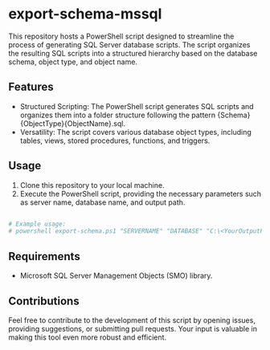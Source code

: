 # export-schema-mssql
This repository hosts a PowerShell script designed to streamline the process of generating SQL Server database scripts. The script organizes the resulting SQL scripts into a structured hierarchy based on the database schema, object type, and object name.

## Features
- Structured Scripting: The PowerShell script generates SQL scripts and organizes them into a folder structure following the pattern {Schema}\{ObjectType}\{ObjectName}.sql.
- Versatility: The script covers various database object types, including tables, views, stored procedures, functions, and triggers.

## Usage
1. Clone this repository to your local machine.
2. Execute the PowerShell script, providing the necessary parameters such as server name, database name, and output path.

```powershell

# Example usage:
# powershell export-schema.ps1 "SERVERNAME" "DATABASE" "C:\<YourOutputPath>"
```


## Requirements
- Microsoft SQL Server Management Objects (SMO) library.

  
## Contributions
Feel free to contribute to the development of this script by opening issues, providing suggestions, or submitting pull requests. Your input is valuable in making this tool even more robust and efficient.
